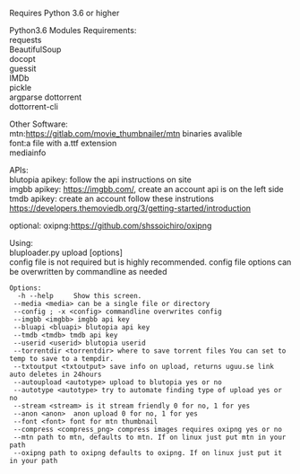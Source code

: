 Requires 
Python 3.6 or higher



Python3.6 Modules Requirements:   
  requests  
  BeautifulSoup  
  docopt  
  guessit  
  IMDb  
  pickle  
  argparse
  dottorrent  
  dottorrent-cli  


Other Software:   
 mtn:https://gitlab.com/movie_thumbnailer/mtn  binaries avalible  
 font:a file with a.ttf extension  
 mediainfo  
  

   


   



 APIs:     
   blutopia apikey: follow the api instructions on site  
   imgbb apikey: https://imgbb.com/, create an account api is on the left side  
   tmdb apikey: create an account follow these instrutions https://developers.themoviedb.org/3/getting-started/introduction   

optional:
 oxipng:https://github.com/shssoichiro/oxipng  




   
   
   
   Using:  
   bluploader.py upload [options]  
   config file is not required but is highly recommended. config file options can be overwritten by commandline as needed   

   
    
    Options:
      -h --help     Show this screen.
     --media <media> can be a single file or directory
     --config ; -x <config> commandline overwrites config
     --imgbb <imgbb> imgbb api key
     --bluapi <bluapi> blutopia api key
     --tmdb <tmdb> tmdb api key
     --userid <userid> blutopia userid
     --torrentdir <torrentdir> where to save torrent files You can set to temp to save to a tempdir.
     --txtoutput <txtoutput> save info on upload, returns uguu.se link auto deletes in 24hours
     --autoupload <autotype> upload to blutopia yes or no
     --autotype <autotype> try to automate finding type of upload yes or no
     --stream <stream> is it stream friendly 0 for no, 1 for yes
     --anon <anon>  anon upload 0 for no, 1 for yes
     --font <font> font for mtn thumbnail
     --compress <compress_png> compress images requires oxipng yes or no
     --mtn path to mtn, defaults to mtn. If on linux just put mtn in your path
     --oxipng path to oxipng defaults to oxipng. If on linux just put it in your path
